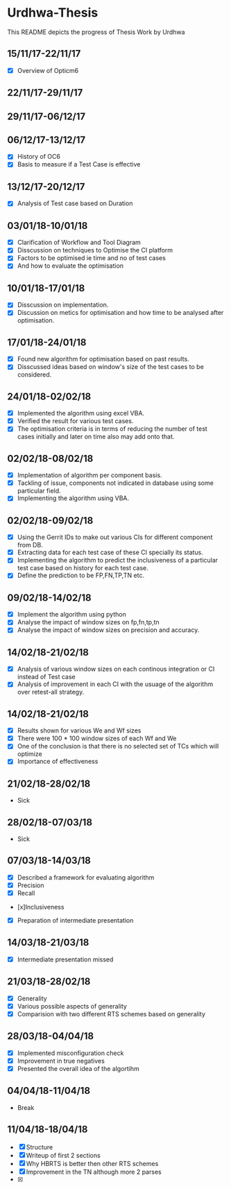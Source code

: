 # Urdhwa-Thesis
This README depicts the progress of Thesis Work by Urdhwa
## 15/11/17-22/11/17
- [x] Overview of Opticm6
## 22/11/17-29/11/17

## 29/11/17-06/12/17
## 06/12/17-13/12/17
- [x] History of OC6
- [x] Basis to measure if a Test Case is effective
## 13/12/17-20/12/17
- [x] Analysis of Test case based on Duration
## 03/01/18-10/01/18
- [x] Clarification of Workflow and Tool Diagram
- [x] Disscussion on techniques to Optimise the CI platform
- [x] Factors to be optimised ie time and no of test cases
- [x] And how to evaluate the optimisation
## 10/01/18-17/01/18
- [x] Disscussion on implementation.
- [x] Discussion on metics for optimisation and how time to be analysed after optimisation.
## 17/01/18-24/01/18
- [x] Found new algorithm for optimisation based on past results.
- [x] Disscussed ideas based on window's size of the test cases to be considered.
## 24/01/18-02/02/18
- [x] Implemented the algorithm using excel VBA. 
- [x] Verified the result for various test cases.
- [x] The optimisation criteria is in terms of reducing the number of test cases initially and later on time also may add onto that.
## 02/02/18-08/02/18
- [x] Implementation of algorithm per component basis.
- [x] Tackling of issue, components not indicated in database using some particular field.
- [x] Implementing the algorithm using VBA.
## 02/02/18-09/02/18
- [x] Using the Gerrit IDs to make out various CIs for different component from DB.
- [x] Extracting data for each test case of these CI specially its status.
- [x] Implementing the algorithm to predict the inclusiveness of a particular test case based on history for each test case.
- [x] Define the prediction to be FP,FN,TP,TN etc.
## 09/02/18-14/02/18
- [x] Implement the algorithm using python
- [x] Analyse the impact of window sizes on fp,fn,tp,tn
- [x] Analyse the impact of window sizes on precision and accuracy.
## 14/02/18-21/02/18
- [x] Analysis of various window sizes on each continous integration or CI instead of Test case
- [x] Analysis of improvement in each CI with the usuage of the algorithm over retest-all strategy.

## 14/02/18-21/02/18
- [x] Results shown for various We and Wf sizes 
- [x] There were 100 * 100 window sizes of each Wf and We
- [x] One of the conclusion is that there is no selected set of TCs which will optimize
- [x] Importance of effectiveness
## 21/02/18-28/02/18
-  Sick
## 28/02/18-07/03/18
- Sick
## 07/03/18-14/03/18
- [x] Described a framework for evaluating algorithm
- [x] Precision
- [x] Recall
- [x]Inclusiveness
- [x] Preparation of intermediate presentation
## 14/03/18-21/03/18
- [x] Intermediate presentation missed 
## 21/03/18-28/02/18
- [x] Generality
- [x] Various possible aspects of generality
- [x] Comparision with two different RTS schemes based on generality
## 28/03/18-04/04/18
- [x] Implemented misconfiguration check
- [x] Improvement in true negatives
- [x] Presented the overall idea of the algortihm
## 04/04/18-11/04/18
- Break 
## 11/04/18-18/04/18
- [x] Structure
- [x] Writeup of first 2 sections
- [x] Why HBRTS is better then other RTS schemes
- [x] Improvement in the TN although more 2 parses
- [x] 
